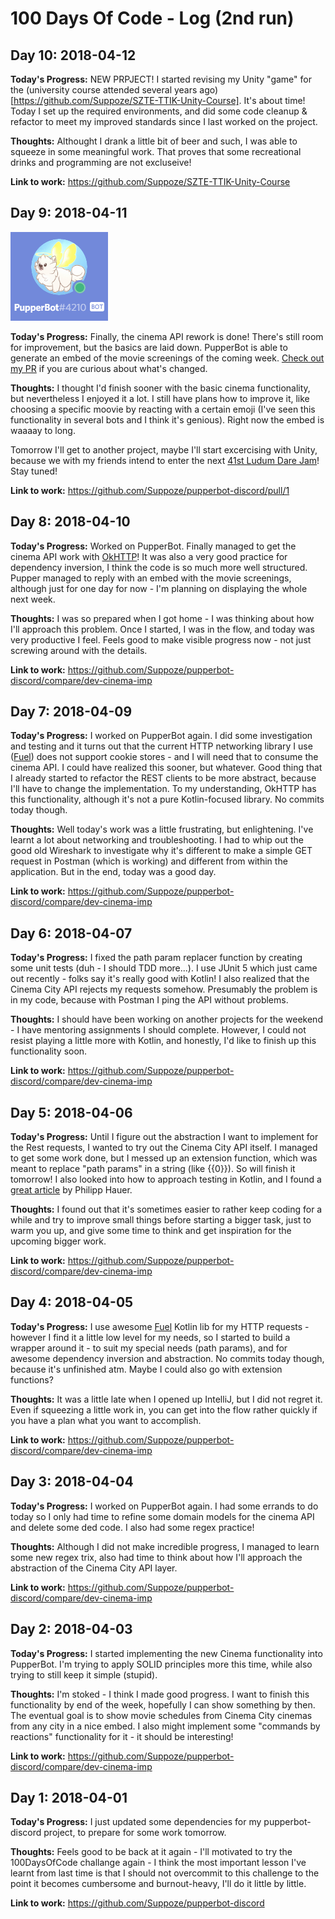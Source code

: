 # 100 Days Of Code - Log (2nd run)

## Day 10: 2018-04-12

**Today's Progress:** NEW PRPJECT! I started revising my Unity "game" for the (university course attended several years ago)[https://github.com/Suppoze/SZTE-TTIK-Unity-Course]. It's about time! Today I set up the required environments, and did some code cleanup & refactor to meet my improved standards since I last worked on the project.

**Thoughts:** Althought I drank a little bit of beer and such, I was able to squeeze in some meaningful work. That proves that some recreational drinks and programming are not excluseive!

**Link to work:** https://github.com/Suppoze/SZTE-TTIK-Unity-Course

## Day 9: 2018-04-11

![](images/pupper.png)

**Today's Progress:** Finally, the cinema API rework is done! There's still room for improvement, but the basics are laid down. PupperBot is able to generate an embed of the movie screenings of the coming week. [Check out my PR](https://github.com/Suppoze/pupperbot-discord/pull/1) if you are curious about what's changed.

**Thoughts:** I thought I'd finish sooner with the basic cinema functionality, but nevertheless I enjoyed it a lot. I still have plans how to improve it, like choosing a specific moovie by reacting with a certain emoji (I've seen this functionality in several bots and I think it's genious). Right now the embed is waaaay to long.

Tomorrow I'll get to another project, maybe I'll start excercising with Unity, because we with my friends intend to enter the next [41st Ludum Dare Jam](https://ldjam.com/events/ludum-dare/41)! Stay tuned!

**Link to work:** https://github.com/Suppoze/pupperbot-discord/pull/1

## Day 8: 2018-04-10

**Today's Progress:** Worked on PupperBot. Finally managed to get the cinema API work with [OkHTTP](http://square.github.io/okhttp/)! It was also a very good practice for dependency inversion, I think the code is so much more well structured. Pupper managed to reply with an embed with the movie screenings, although just for one day for now - I'm planning on displaying the whole next week.

**Thoughts:** I was so prepared when I got home - I was thinking about how I'll approach this problem. Once I started, I was in the flow, and today was very productive I feel. Feels good to make visible progress now - not just screwing around with the details.

**Link to work:** https://github.com/Suppoze/pupperbot-discord/compare/dev-cinema-imp

## Day 7: 2018-04-09

**Today's Progress:** I worked on PupperBot again. I did some investigation and testing and it turns out that the current HTTP networking library I use ([Fuel](https://github.com/kittinunf/Fuel)) does not support cookie stores - and I will need that to consume the cinema API. I could have realized this sooner, but whatever. Good thing that I already started to refactor the REST clients to be more abstract, because I'll have to change the implementation. To my understanding, OkHTTP has this functionality, although it's not a pure Kotlin-focused library. No commits today though.

**Thoughts:** Well today's work was a little frustrating, but enlightening. I've learnt a lot about networking and troubleshooting. I had to whip out the good old Wireshark to investigate why it's different to make a simple GET request in Postman (which is working) and different from within the application. But in the end, today was a good day.

**Link to work:** https://github.com/Suppoze/pupperbot-discord/compare/dev-cinema-imp

## Day 6: 2018-04-07

**Today's Progress:** I fixed the path param replacer function by creating some unit tests (duh - I should TDD more...). I use JUnit 5 which just came out recently - folks say it's really good with Kotlin! I also realized that the Cinema City API rejects my requests somehow. Presumably the problem is in my code, because with Postman I ping the API without problems.

**Thoughts:** I should have been working on another projects for the weekend - I have mentoring assignments I should complete. However, I could not resist playing a little more with Kotlin, and honestly, I'd like to finish up this functionality soon.

**Link to work:** https://github.com/Suppoze/pupperbot-discord/compare/dev-cinema-imp

## Day 5: 2018-04-06

**Today's Progress:** Until I figure out the abstraction I want to implement for the Rest requests, I wanted to try out the Cinema City API itself. I managed to get some work done, but I messed up an extension function, which was meant to replace "path params" in a string (like {{0}}). So will finish it tomorrow! I also looked into how to approach testing in Kotlin, and I found a [great article](https://blog.philipphauer.de/best-practices-unit-testing-kotlin/) by Philipp Hauer.

**Thoughts:** I found out that it's sometimes easier to rather keep coding for a while and try to improve small things before starting a bigger task, just to warm you up, and give some time to think and get inspiration for the upcoming bigger work.

**Link to work:** https://github.com/Suppoze/pupperbot-discord/compare/dev-cinema-imp

## Day 4: 2018-04-05

**Today's Progress:** I use awesome [Fuel](https://github.com/kittinunf/Fuel) Kotlin lib for my HTTP requests - however I find it a little low level for my needs, so I started to build a wrapper around it - to suit my special needs (path params), and for awesome dependency inversion and abstraction. No commits today though, because it's unfinished atm. Maybe I could also go with extension functions?

**Thoughts:** It was a little late when I opened up IntelliJ, but I did not regret it. Even if squeezing a little work in, you can get into the flow rather quickly if you have a plan what you want to accomplish.

**Link to work:** https://github.com/Suppoze/pupperbot-discord/compare/dev-cinema-imp

## Day 3: 2018-04-04

**Today's Progress:** I worked on PupperBot again. I had some errands to do today so I only had time to refine some domain models for the cinema API and delete some ded code. I also had some regex practice!

**Thoughts:** Although I did not make incredible progress, I managed to learn some new regex trix, also had time to think about how I'll approach the abstraction of the Cinema City API layer.

**Link to work:** https://github.com/Suppoze/pupperbot-discord/compare/dev-cinema-imp

## Day 2: 2018-04-03

**Today's Progress:** I started implementing the new Cinema functionality into PupperBot. I'm trying to apply SOLID principles more this time, while also trying to still keep it simple (stupid).

**Thoughts:** I'm stoked - I think I made good progress. I want to finish this functionality by end of the week, hopefully I can show something by then. The eventual goal is to show movie schedules from Cinema City cinemas from any city in a nice embed. I also might implement some "commands by reactions" functionality for it - it should be interesting!

**Link to work:** https://github.com/Suppoze/pupperbot-discord/compare/dev-cinema-imp

## Day 1: 2018-04-01

**Today's Progress:** I just updated some dependencies for my pupperbot-discord project, to prepare for some work tomorrow.

**Thoughts:** Feels good to be back at it again - I'll motivated to try the 100DaysOfCode challange again - I think the most important lesson I've learnt from last time is that I should not overcommit to this challenge to the point it becomes cumbersome and burnout-heavy, I'll do it little by little.

**Link to work:** https://github.com/Suppoze/pupperbot-discord
